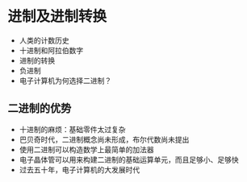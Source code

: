 # 进制及进制转换

- 人类的计数历史
- 十进制和阿拉伯数字
- 进制的转换
- 负进制
- 电子计算机为何选择二进制？

		
## 二进制的优势

* 十进制的麻烦：基础零件太过复杂
* 巴贝奇时代，二进制概念尚未形成，布尔代数尚未提出
* 使用二进制可以构造数学上最简单的加法器
* 电子晶体管可以用来构建二进制的基础运算单元，而且足够小、足够快
* 过去五十年，电子计算机的大发展时代

